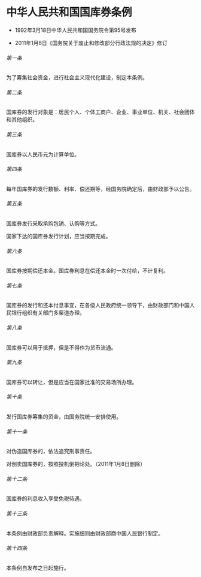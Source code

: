 # 中华人民共和国国库券条例

- 1992年3月18日中华人民共和国国务院令第95号发布

- 2011年1月8日《国务院关于废止和修改部分行政法规的决定》修订

<!-- INFO END -->

###### 第一条

为了筹集社会资金，进行社会主义现代化建设，制定本条例。

###### 第二条

国库券的发行对象是：居民个人、个体工商户、企业、事业单位、机关、社会团体和其他组织。

###### 第三条

国库券以人民币元为计算单位。

###### 第四条

每年国库券的发行数额、利率、偿还期等，经国务院确定后，由财政部予以公告。

###### 第五条

国库券发行采取承购包销、认购等方式。

国家下达的国库券发行计划，应当按期完成。

###### 第六条

国库券按期偿还本金。国库券利息在偿还本金时一次付给，不计复利。

###### 第七条

国库券的发行和还本付息事宜，在各级人民政府统一领导下，由财政部门和中国人民银行组织有关部门多渠道办理。

###### 第八条

国库券可以用于抵押，但是不得作为货币流通。

###### 第九条

国库券可以转让，但是应当在国家批准的交易场所办理。

###### 第十条

发行国库券筹集的资金，由国务院统一安排使用。

###### 第十一条

对伪造国库券的，依法追究刑事责任。

对倒卖国库券的，按照投机倒把论处。（2011年1月8日删除）

###### 第十二条

国库券的利息收入享受免税待遇。

###### 第十三条

本条例由财政部负责解释。实施细则由财政部商中国人民银行制定。

###### 第十四条

本条例自发布之日起施行。
